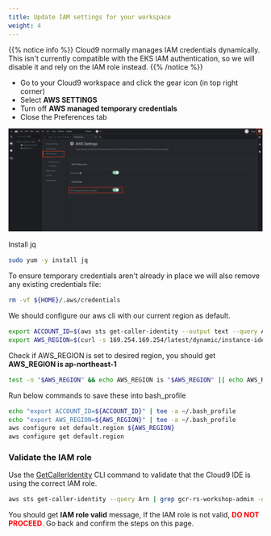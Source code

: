 ```yaml
---
title: Update IAM settings for your workspace
weight: 4
---
```


{{% notice info %}}
Cloud9 normally manages IAM credentials dynamically. This isn't currently compatible with
the EKS IAM authentication, so we will disable it and rely on the IAM role instead.
{{% /notice %}}

- Go to your Cloud9 workspace and click the gear icon (in top right corner)
- Select **AWS SETTINGS**
- Turn off **AWS managed temporary credentials**
- Close the Preferences tab

![Cloud9 Manage EC2 Instance](/images/cloud9-update-role-setting.png)

Install jq

```sh
sudo yum -y install jq
```

To ensure temporary credentials aren't already in place we will also remove
any existing credentials file:

```sh
rm -vf ${HOME}/.aws/credentials
```

We should configure our aws cli with our current region as default.

```sh
export ACCOUNT_ID=$(aws sts get-caller-identity --output text --query Account)
export AWS_REGION=$(curl -s 169.254.169.254/latest/dynamic/instance-identity/document | jq -r '.region')
```

Check if AWS_REGION is set to desired region, you should get **AWS_REGION is ap-northeast-1**

```sh
test -n "$AWS_REGION" && echo AWS_REGION is "$AWS_REGION" || echo AWS_REGION is not set
```

 Run below commands to save these into bash_profile

```sh
echo "export ACCOUNT_ID=${ACCOUNT_ID}" | tee -a ~/.bash_profile
echo "export AWS_REGION=${AWS_REGION}" | tee -a ~/.bash_profile
aws configure set default.region ${AWS_REGION}
aws configure get default.region
```

### Validate the IAM role

Use the [GetCallerIdentity](https://docs.aws.amazon.com/cli/latest/reference/sts/get-caller-identity.html) CLI command to validate that the Cloud9 IDE is using the correct IAM role.

```sh
aws sts get-caller-identity --query Arn | grep gcr-rs-workshop-admin -q && echo "IAM role valid" || echo "IAM role NOT valid"
```

You should get **IAM role valid** message, If the IAM role is not valid, <span style="color: red;">**DO NOT PROCEED**</span>. Go back and confirm the steps on this page.